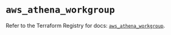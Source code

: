 # `aws_athena_workgroup`

Refer to the Terraform Registry for docs: [`aws_athena_workgroup`](https://registry.terraform.io/providers/hashicorp/aws/5.93.0/docs/resources/athena_workgroup).
